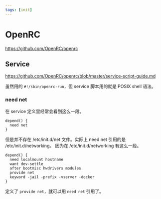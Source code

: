 ```yaml
---
tags: [init]
---
```

# OpenRC

https://github.com/OpenRC/openrc

## Service

https://github.com/OpenRC/openrc/blob/master/service-script-guide.md

虽然用的 `#!/sbin/openrc-run`，但 service 脚本用的就是 POSIX shell 语法。

### need net

在 service 定义里经常会看到这么一段。

```
depend() {
  need net
}
```

但是并不存在 /etc/init.d/net 文件。实际上 need net 引用的是 /etc/init.d/networking。
因为在 /etc/init.d/networking 有这么一段。

```
depend() {
  need localmount hostname
  want dev-settle
  after bootmisc hwdrivers modules
  provide net
  keyword -jail -prefix -vserver -docker
}
```

定义了 `provide net`，就可以用 `need net` 引用了。
